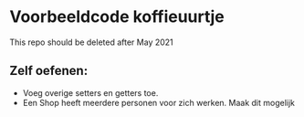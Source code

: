 # Voorbeeldcode koffieuurtje

This repo should be deleted after May 2021

## Zelf oefenen:
 * Voeg overige setters en getters toe.
 * Een Shop heeft meerdere personen voor zich werken.
 Maak dit mogelijk
